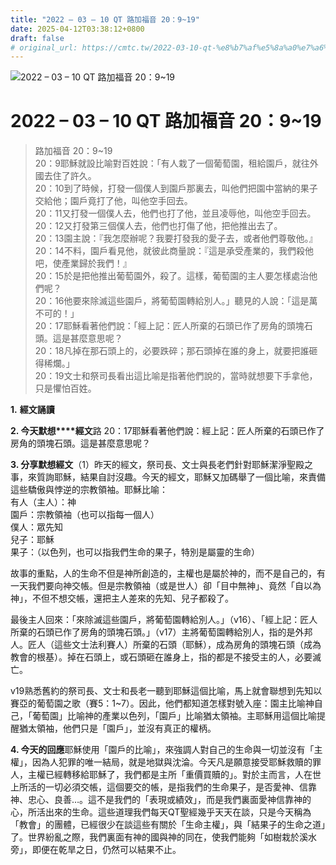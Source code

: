 ```yaml
---
title: "2022 – 03 – 10 QT 路加福音 20：9~19"
date: 2025-04-12T03:38:12+0800
draft: false
# original_url: https://cmtc.tw/2022-03-10-qt-%e8%b7%af%e5%8a%a0%e7%a6%8f%e9%9f%b3-20%ef%bc%9a919
---
```


![2022 – 03 – 10 QT 路加福音 20：9\~19](/images/qt.jpg   "2022 – 03 – 10 QT 路加福音 20：9\~19")

# 2022 – 03 – 10 QT 路加福音 20：9\~19

> 路加福音 20：9\~19  
> 20：9耶穌就設比喻對百姓說：「有人栽了一個葡萄園，租給園戶，就往外國去住了許久。  
> 20：10到了時候，打發一個僕人到園戶那裏去，叫他們把園中當納的果子交給他；園戶竟打了他，叫他空手回去。  
> 20：11又打發一個僕人去，他們也打了他，並且凌辱他，叫他空手回去。  
> 20：12又打發第三個僕人去，他們也打傷了他，把他推出去了。  
> 20：13園主說：『我怎麼辦呢？我要打發我的愛子去，或者他們尊敬他。』  
> 20：14不料，園戶看見他，就彼此商量說：『這是承受產業的，我們殺他吧，使產業歸於我們！』  
> 20：15於是把他推出葡萄園外，殺了。這樣，葡萄園的主人要怎樣處治他們呢？  
> 20：16他要來除滅這些園戶，將葡萄園轉給別人。」聽見的人說：「這是萬不可的！」  
> 20：17耶穌看著他們說：「經上記：匠人所棄的石頭已作了房角的頭塊石頭。這是甚麼意思呢？  
> 20：18凡掉在那石頭上的，必要跌碎；那石頭掉在誰的身上，就要把誰砸得稀爛。」  
> 20：19文士和祭司長看出這比喻是指著他們說的，當時就想要下手拿他，只是懼怕百姓。

**1.** **經文誦讀**

**2. 今天默想****經文**路 20：17耶穌看著他們說：經上記：匠人所棄的石頭已作了房角的頭塊石頭。這是甚麼意思呢？

**3. 分享默想經文**（1）昨天的經文，祭司長、文士與長老們針對耶穌潔淨聖殿之事，來質詢耶穌，結果自討沒趣。今天的經文，耶穌又加碼舉了一個比喻，來責備這些驕傲與悖逆的宗教領袖。耶穌比喻：  
有人（主人）：神  
園戶：宗教領袖（也可以指每一個人）  
僕人：眾先知  
兒子：耶穌  
果子：（以色列，也可以指我們生命的果子，特別是屬靈的生命）

故事的重點，人的生命不但是神所創造的，主權也是屬於神的，而不是自己的，有一天我們要向神交帳。但是宗教領袖（或是世人）卻「目中無神」、竟然「自以為神」，不但不想交帳，還把主人差來的先知、兒子都殺了。

最後主人回來：「來除滅這些園戶，將葡萄園轉給別人。」（v16）、「經上記：匠人所棄的石頭已作了房角的頭塊石頭。」（v17）主將葡萄園轉給別人，指的是外邦人。匠人（這些文士法利賽人）所棄的石頭（耶穌），成為房角的頭塊石頭（成為教會的根基）。掉在石頭上，或石頭砸在誰身上，指的都是不接受主的人，必要滅亡。

v19熟悉舊約的祭司長、文士和長老一聽到耶穌這個比喻，馬上就會聯想到先知以賽亞的葡萄園之歌（賽5：1\~7）。因此，他們都知道怎樣對號入座：園主比喻神自己，「葡萄園」比喻神的產業以色列，「園戶」比喻猶太領袖。主耶穌用這個比喻提醒猶太領袖，他們只是「園戶」，並沒有真正的權柄。

**4. 今天的回應**耶穌使用「園戶的比喻」，來強調人對自己的生命與一切並沒有「主權」，因為人犯罪的唯一結局，就是地獄與沈淪。今天凡是願意接受耶穌救贖的罪人，主權已經轉移給耶穌了，我們都是主所「重價買贖的」。對於主而言，人在世上所活的一切必須交帳，這個要交的帳，是指我們的生命果子，是否愛神、信靠神、忠心、良善…。這不是我們的「表現或績效」，而是我們裏面愛神信靠神的心，所活出來的生命。這些道理我們每天QT聖經幾乎天天在談，只是今天稱為「教會」的團體，已經很少在談這些有關於「生命主權」，與「結果子的生命之道」了。世界紛亂之際，我們裏面有神的國與神的同在，使我們能夠「如樹栽於溪水旁」，即便在乾旱之日，仍然可以結果不止。